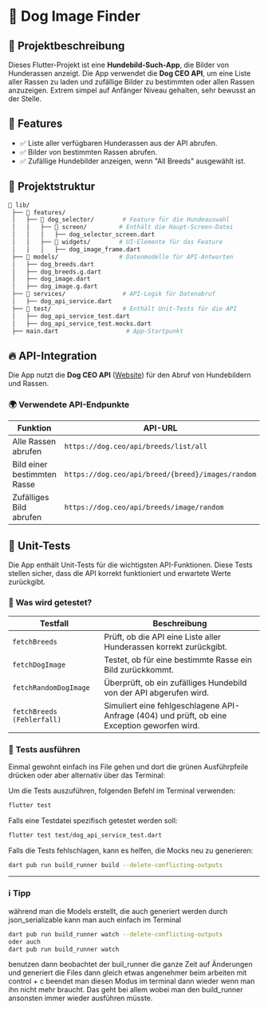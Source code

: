 # 🐶 Dog Image Finder

## 📌 Projektbeschreibung
Dieses Flutter-Projekt ist eine **Hundebild-Such-App**, die Bilder von Hunderassen anzeigt. Die App verwendet die **Dog CEO API**, um eine Liste aller Rassen zu laden und zufällige Bilder zu bestimmten oder allen Rassen anzuzeigen. Extrem simpel auf Anfänger Niveau gehalten, sehr bewusst an der Stelle.

## 🎯 Features
- ✅ Liste aller verfügbaren Hunderassen aus der API abrufen.  
- ✅ Bilder von bestimmten Rassen abrufen.  
- ✅ Zufällige Hundebilder anzeigen, wenn "All Breeds" ausgewählt ist.  

## 📂 Projektstruktur
```sh
📁 lib/
 ├── 📁 features/
 │   ├── 📁 dog_selector/        # Feature für die Hundeauswahl
 │   │   ├── 📁 screen/         # Enthält die Haupt-Screen-Datei
 │   │   │   ├── dog_selector_screen.dart
 │   │   ├── 📁 widgets/        # UI-Elemente für das Feature
 │   │   │   ├── dog_image_frame.dart
 ├── 📁 models/                 # Datenmodelle für API-Antworten
 │   ├── dog_breeds.dart
 │   ├── dog_breeds.g.dart
 │   ├── dog_image.dart
 │   ├── dog_image.g.dart
 ├── 📁 services/                # API-Logik für Datenabruf
 │   ├── dog_api_service.dart
 ├── 📁 test/                    # Enthält Unit-Tests für die API
 │   ├── dog_api_service_test.dart
 │   ├── dog_api_service_test.mocks.dart
 ├── main.dart                   # App-Startpunkt
```

## 🔥 API-Integration
Die App nutzt die **Dog CEO API** ([Website](https://dog.ceo/dog-api/)) für den Abruf von Hundebildern und Rassen.

### 🌍 **Verwendete API-Endpunkte**
| Funktion                  | API-URL |
|---------------------------|------------------------------------------|
| Alle Rassen abrufen       | `https://dog.ceo/api/breeds/list/all` |
| Bild einer bestimmten Rasse | `https://dog.ceo/api/breed/{breed}/images/random` |
| Zufälliges Bild abrufen   | `https://dog.ceo/api/breeds/image/random` |

## 🧪 **Unit-Tests**
Die App enthält Unit-Tests für die wichtigsten API-Funktionen. Diese Tests stellen sicher, dass die API korrekt funktioniert und erwartete Werte zurückgibt.

### 📌 **Was wird getestet?**
| Testfall | Beschreibung |
|----------|-------------|
| `fetchBreeds` | Prüft, ob die API eine Liste aller Hunderassen korrekt zurückgibt. |
| `fetchDogImage` | Testet, ob für eine bestimmte Rasse ein Bild zurückkommt. |
| `fetchRandomDogImage` | Überprüft, ob ein zufälliges Hundebild von der API abgerufen wird. |
| `fetchBreeds (Fehlerfall)` | Simuliert eine fehlgeschlagene API-Anfrage (404) und prüft, ob eine Exception geworfen wird. |

### 🚀 **Tests ausführen**
Einmal gewohnt einfach ins File gehen und dort die grünen Ausführpfeile drücken oder aber alternativ über das Terminal:

Um die Tests auszuführen, folgenden Befehl im Terminal verwenden:
```sh
flutter test
```
Falls eine Testdatei spezifisch getestet werden soll:
```sh
flutter test test/dog_api_service_test.dart
```

Falls die Tests fehlschlagen, kann es helfen, die Mocks neu zu generieren:
```sh
dart pub run build_runner build --delete-conflicting-outputs
```

---
### ℹ️ **Tipp**
während man die Models erstellt, die auch generiert werden durch json_serializable kann man auch einfach im Terminal
```sh
dart pub run build_runner watch --delete-conflicting-outputs
oder auch 
dart pub run build_runner watch
```
benutzen dann beobachtet der buil_runner die ganze Zeit auf Änderungen und generiert die Files dann gleich etwas angenehmer beim arbeiten
mit control + c beendet man diesen Modus im terminal dann wieder wenn man ihn nicht mehr braucht.
Das geht bei allem wobei man den build_runner ansonsten immer wieder ausführen müsste.